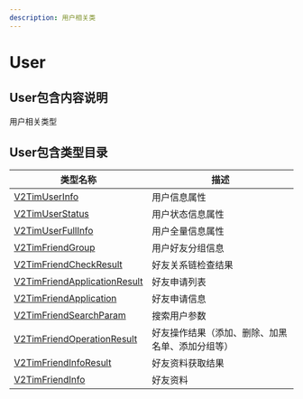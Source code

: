```yaml
---
description: 用户相关类
---
```


# User

## User包含内容说明

用户相关类型

## User包含类型目录

| 类型名称                                                            | 描述                       |
| --------------------------------------------------------------- | ------------------------ |
| [V2TimUserInfo](v2timuserinfo.md)                               | 用户信息属性                   |
| [V2TimUserStatus](v2timuserstatus.md)                           | 用户状态信息属性                 |
| [V2TimUserFullInfo](v2timuserfullinfo.md)                       | 用户全量信息属性                 |
| [V2TimFriendGroup](v2timfriendgroup.md)                         | 用户好友分组信息                 |
| [V2TimFriendCheckResult](v2timfriendcheckresult.md)             | 好友关系链检查结果                |
| [V2TimFriendApplicationResult](v2timfriendapplicationresult.md) | 好友申请列表                   |
| [V2TimFriendApplication](v2timfriendapplication.md)             | 好友申请信息                   |
| [V2TimFriendSearchParam](v2timfriendsearchparam.md)             | 搜索用户参数                   |
| [V2TimFriendOperationResult](v2timfriendoperationresult.md)     | 好友操作结果（添加、删除、加黑名单、添加分组等） |
| [V2TimFriendInfoResult](v2timfriendinforesult.md)               | 好友资料获取结果                 |
| [V2TimFriendInfo](v2timfriendinfo.md)                           | 好友资料                     |
